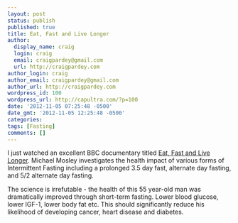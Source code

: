 ```yaml
---
layout: post
status: publish
published: true
title: Eat, Fast and Live Longer
author:
  display_name: craig
  login: craig
  email: craigpardey@gmail.com
  url: http://craigpardey.com
author_login: craig
author_email: craigpardey@gmail.com
author_url: http://craigpardey.com
wordpress_id: 100
wordpress_url: http://capultra.com/?p=100
date: '2012-11-05 07:25:48 -0500'
date_gmt: '2012-11-05 12:25:48 -0500'
categories:
tags: [Fasting]
comments: []
---
```


I just watched an excellent BBC documentary titled [Eat, Fast and Live
Longer](http://www.bbc.co.uk/programmes/b01lxyzc). Michael Mosley investigates
the health impact of various forms of Intermittent Fasting including a
prolonged 3.5 day fast, alternate day fasting, and 5/2 alternate day fasting.

The science is irrefutable - the health of this 55 year-old man was
dramatically improved through short-term fasting. Lower blood glucose, lower
IGF-1, lower body fat etc. This should significantly reduce his likelihood of
developing cancer, heart disease and diabetes.

